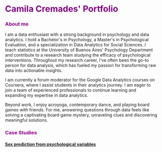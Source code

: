 # <span style="color: purple;">Camila Cremades' Portfolio</span>

### <span style="color: DarkMagenta;">About me</span>

I am a data enthusiast with a strong background in psychology and data analytics. I hold a Bachelor's in Psychology, a Master's in Psychological Evaluation, and a specialization in Data Analytics for Social Sciences. I teach statistics at the University of Buenos Aires' Psychology Department and contribute to a research team studying the efficacy of psychological interventions. Throughout my research career, I’ve often been the go-to person for data analysis, which has fueled my passion for transforming raw data into actionable insights.

I am currently a forum moderator for the Google Data Analytics courses on Coursera, where I assist students in their analytics journey. I am eager to join a team of experienced professionals to continue learning and expanding my expertise in data analytics.

Beyond work, I enjoy acroyoga, contemporary dance, and playing board games with friends. For me, answering questions through data feels like solving a captivating board game mystery, unraveling clues and discovering meaningful solutions.

### <span style="color: DarkMagenta;">Case Studies</span>

#### [Sex prediction from psychological variables](https://camila-cremades.github.io/Case-Studies/Sex-prediction-from-psychological-variables.html)
